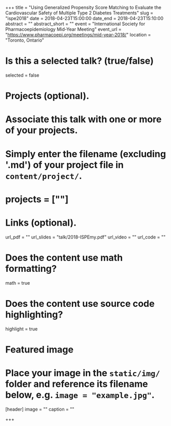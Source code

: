 +++
title = "Using Generalized Propensity Score Matching to Evaluate the Cardiovascular Safety of Multiple Type 2 Diabetes Treatments"
slug = "ispe2018"
date = 2018-04-23T15:00:00
date_end = 2018-04-23T15:10:00
abstract = ""
abstract_short = ""
event = "International Society for Pharmacoepidemiology Mid-Year Meeting"
event_url = "https://www.pharmacoepi.org/meetings/mid-year-2018/"
location = "Toronto, Ontario"

# Is this a selected talk? (true/false)
selected = false

# Projects (optional).
#   Associate this talk with one or more of your projects.
#   Simply enter the filename (excluding '.md') of your project file in `content/project/`.
# projects = [""]

# Links (optional).
url_pdf = ""
url_slides = "talk/2018-ISPEmy.pdf"
url_video = ""
url_code = ""

# Does the content use math formatting?
math = true

# Does the content use source code highlighting?
highlight = true

# Featured image
# Place your image in the `static/img/` folder and reference its filename below, e.g. `image = "example.jpg"`.
[header]
image = ""
caption = ""

+++